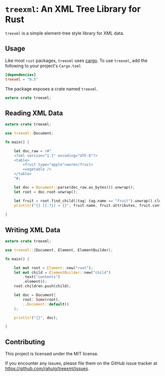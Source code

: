 # `treexml`: An XML Tree Library for Rust

`treexml` is a simple element-tree style library for XML data.

## Usage

Like most `rust` packages, `treexml` uses [cargo](http://crates.io).
To use `treexml`, add the following to your project's `Cargo.toml`

```toml
[dependencies]
treexml = "0.5"
```

The package exposes a crate named `treexml`.

```rust
extern crate treexml;
```

## Reading XML Data

```rust
extern crate treexml;

use treexml::Document;

fn main() {

	let doc_raw = r#"
	<?xml version="1.1" encoding="UTF-8"?>
	<table>
		<fruit type="apple">worm</fruit>
		<vegetable />
	</table>
	"#;

	let doc = Document::parse(doc_raw.as_bytes()).unwrap();
	let root = doc.root.unwrap();

	let fruit = root.find_child(|tag| tag.name == "fruit").unwrap().clone();
	println!("{} [{:?}] = {}", fruit.name, fruit.attributes, fruit.contents.unwrap());
	
}
```

## Writing XML Data

```rust
extern crate treexml;

use treexml::{Document, Element, ElementBuilder};

fn main() {

	let mut root = Element::new("root");
	let mut child = ElementBuilder::new("child")
		.text("contents")
		.element();
	root.children.push(child);

	let doc = Document{
		root: Some(root),
		..Document::default()
	};

	println!("{}", doc);

}
```

## Contributing

This project is licensed under the MIT license.

If you encounter any issues, please file them on the GitHub issue tracker at https://github.com/rahulg/treexml/issues.
